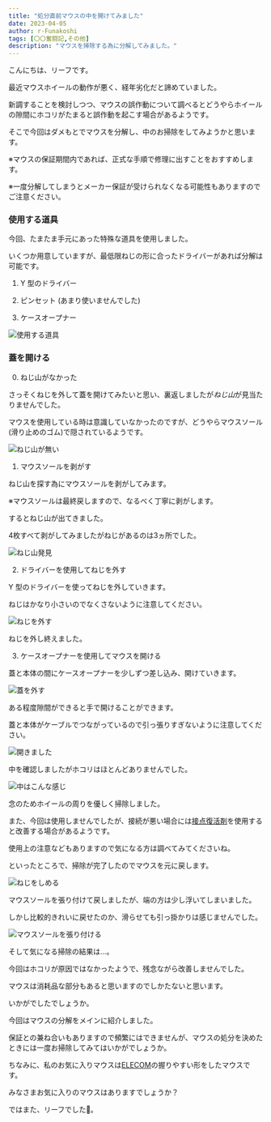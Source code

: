 ```yaml
---
title: "処分直前マウスの中を開けてみました"
date: 2023-04-05
author: r-Funakoshi
tags: [〇〇奮闘記,その他]
description: "マウスを掃除する為に分解してみました。"
---
```


こんにちは、リーフです。

最近マウスホイールの動作が悪く、経年劣化だと諦めていました。

新調することを検討しつつ、マウスの誤作動について調べるとどうやらホイールの隙間にホコリがたまると誤作動を起こす場合があるようです。

そこで今回はダメもとでマウスを分解し、中のお掃除をしてみようかと思います。

※マウスの保証期間内であれば、正式な手順で修理に出すことをおすすめします。

※一度分解してしまうとメーカー保証が受けられなくなる可能性もありますのでご注意ください。

### 使用する道具
今回、たまたま手元にあった特殊な道具を使用しました。

いくつか用意していますが、最低限ねじの形に合ったドライバーがあれば分解は可能です。

1. Y 型のドライバー

1. ピンセット (あまり使いませんでした)

1. ケースオープナー

![使用する道具](images/001.jpg "使用する道具")

### 蓋を開ける
0. ねじ山がなかった

さっそくねじを外して蓋を開けてみたいと思い、裏返しましたが*ねじ山*が見当たりませんでした。

マウスを使用している時は意識していなかったのですが、どうやらマウスソール(滑り止めのゴム)で隠されているようです。

![ねじ山が無い](images/005.jpg "ねじ山が無い")

1. マウスソールを剥がす

ねじ山を探す為にマウスソールを剥がしてみます。

※マウスソールは最終戻しますので、なるべく丁寧に剥がします。

するとねじ山が出てきました。

4枚すべて剥がしてみましたがねじがあるのは3ヵ所でした。

![ねじ山発見](images/006.jpg "ねじ山発見")

2. ドライバーを使用してねじを外す

Y 型のドライバーを使ってねじを外していきます。

ねじはかなり小さいのでなくさないように注意してください。

![ねじを外す](images/008.jpg "ねじを外す")

ねじを外し終えました。

3. ケースオープナーを使用してマウスを開ける

蓋と本体の間にケースオープナーを少しずつ差し込み、開けていきます。

![蓋を外す](images/010.jpg "蓋を外す")

ある程度隙間ができると手で開けることができます。

蓋と本体がケーブルでつながっているので引っ張りすぎないように注意してください。

![開きました](images/011.jpg "開きました")

中を確認しましたがホコリはほとんどありませんでした。

![中はこんな感じ](images/013.jpg "中はこんな感じ")

念のためホイールの周りを優しく掃除しました。

また、今回は使用しませんでしたが、接続が悪い場合には[接点復活剤](https://www3.roymall.jp/shop/e/espray/#:~:text=%E6%8E%A5%E7%82%B9%E5%BE%A9%E6%B4%BB%E3%82%B9%E3%83%97%E3%83%AC%E3%83%BC%E3%81%A8%E3%81%AF,%E9%80%9A%E9%9B%BB%E3%81%97%E3%82%84%E3%81%99%E3%81%8F%E3%81%97%E3%81%BE%E3%81%99%E3%80%82)を使用すると改善する場合があるようです。

使用上の注意などもありますので気になる方は調べてみてくださいね。


といったところで、掃除が完了したのでマウスを元に戻します。

![ねじをしめる](images/015.jpg "ねじをしめる")

マウスソールを張り付けて戻しましたが、端の方は少し浮いてしまいました。

しかし比較的きれいに戻せたのか、滑らせても引っ掛かりは感じませんでした。

![マウスソールを張り付ける](images/017.jpg "マウスソールを張り付ける")

そして気になる掃除の結果は…。

今回はホコリが原因ではなかったようで、残念ながら改善しませんでした。

マウスは消耗品な部分もあると思いますのでしかたないと思います。


いかがでしたでしょうか。

今回はマウスの分解をメインに紹介しました。

保証との兼ね合いもありますので頻繁にはできませんが、マウスの処分を決めたときには一度お掃除してみてはいかがでしょうか。

ちなみに、私のお気に入りマウスは[ELECOM](https://shop.elecom.co.jp/item/4953103472020.html)の握りやすい形をしたマウスです。

みなさまお気に入りのマウスはありますでしょうか？

ではまた、リーフでした🍃。
